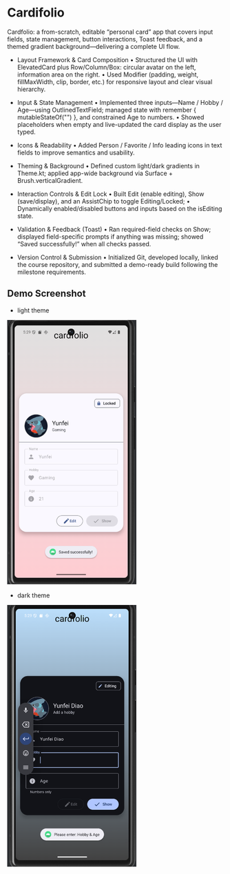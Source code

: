 # Cardifolio

Cardfolio: a from-scratch, editable “personal card” app that covers input fields, state management, button interactions, Toast feedback, and a themed gradient background—delivering a complete UI flow.

* Layout Framework & Card Composition
•	Structured the UI with ElevatedCard plus Row/Column/Box: circular avatar on the left, information area on the right.
•	Used Modifier (padding, weight, fillMaxWidth, clip, border, etc.) for responsive layout and clear visual hierarchy.

* Input & State Management
•	Implemented three inputs—Name / Hobby / Age—using OutlinedTextField; managed state with remember { mutableStateOf("") }, and constrained Age to numbers.
•	Showed placeholders when empty and live-updated the card display as the user typed.

* Icons & Readability
•	Added Person / Favorite / Info leading icons in text fields to improve semantics and usability.

* Theming & Background
•	Defined custom light/dark gradients in Theme.kt; applied app-wide background via Surface + Brush.verticalGradient.

* Interaction Controls & Edit Lock
•	Built Edit (enable editing), Show (save/display), and an AssistChip to toggle Editing/Locked;
•	Dynamically enabled/disabled buttons and inputs based on the isEditing state.

* Validation & Feedback (Toast)
•	Ran required-field checks on Show; displayed field-specific prompts if anything was missing; showed “Saved successfully!” when all checks passed.

* Version Control & Submission
•	Initialized Git, developed locally, linked the course repository, and submitted a demo-ready build following the milestone requirements.


## Demo Screenshot
* light theme
<img src="https://github.com/AeAloysius/Cardfolio/blob/master/%E5%B1%8F%E5%B9%95%E6%88%AA%E5%9B%BE%202025-09-23%20002907.png" width="300" alt="gameplay pic">

* dark theme
<img src="https://github.com/AeAloysius/Cardfolio/blob/master/%E5%B1%8F%E5%B9%95%E6%88%AA%E5%9B%BE%202025-09-23%20002937.png" width="300" alt="gameplay pic">
